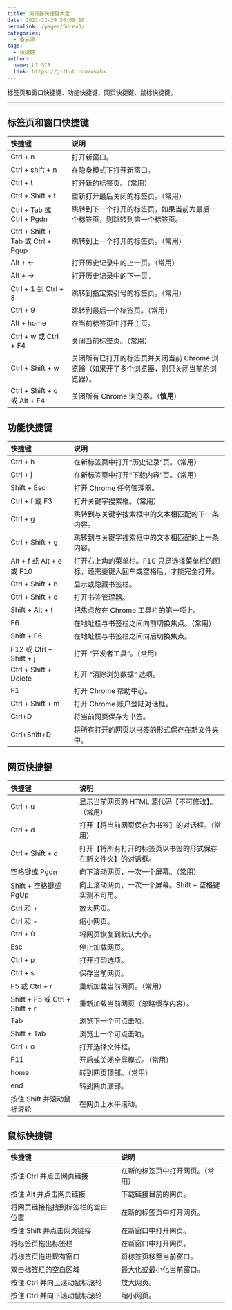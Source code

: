 ```yaml
---
title: 浏览器快捷键大全
date: 2021-12-29 20:09:10
permalink: /pages/5dcea3/
categories: 
  - 备忘录
tags: 
  - 快捷键
author: 
  name: LI SIR
  link: https://github.com/wkwbk
---
```

标签页和窗口快捷键、功能快捷键、网页快捷键、鼠标快捷键。

<!-- more -->

---

## 标签页和窗口快捷键

| **快捷键**                        | **说明**                                                                                     |
| :-------------------------------- | :------------------------------------------------------------------------------------------- |
| Ctrl + n                          | 打开新窗口。                                                                                 |
| Ctrl + shift + n                  | 在隐身模式下打开新窗口。                                                                     |
| Ctrl + t                          | 打开新的标签页。（常用）                                                                     |
| Ctrl + Shift + t                  | 重新打开最后关闭的标签页。（常用）                                                           |
| Ctrl + Tab 或 Ctrl + Pgdn         | 跳转到下一个打开的标签页，如果当前为最后一个标签页，则跳转到第一个标签页。                   |
| Ctrl + Shift + Tab 或 Ctrl + Pgup | 跳转到上一个打开的标签页。（常用）                                                           |
| Alt + ←                           | 打开历史记录中的上一页。（常用）                                                             |
| Alt + →                           | 打开历史记录中的下一页。                                                                     |
| Ctrl + 1 到 Ctrl + 8              | 跳转到指定索引号的标签页。（常用）                                                           |
| Ctrl + 9                          | 跳转到最后一个标签页。（常用）                                                               |
| Alt + home                        | 在当前标签页中打开主页。                                                                     |
| Ctrl + w 或 Ctrl + F4             | 关闭当前标签页。（常用）                                                                     |
| Ctrl + Shift + w                  | 关闭所有已打开的标签页并关闭当前 Chrome 浏览器（如果开了多个浏览器，则只关闭当前的浏览器）。 |
| Ctrl + Shift + q 或 Alt + F4      | 关闭所有 Chrome 浏览器。（**慎用**）                                                         |

## 功能快捷键

| **快捷键**                | **说明**                                                                             |
| :------------------------ | :----------------------------------------------------------------------------------- |
| Ctrl + h                  | 在新标签页中打开”历史记录”页。（常用）                                               |
| Ctrl + j                  | 在新标签页中打开”下载内容”页。（常用）                                               |
| Shift + Esc               | 打开 Chrome 任务管理器。                                                             |
| Ctrl + f 或 F3            | 打开关键字搜索框。（常用）                                                           |
| Ctrl + g                  | 跳转到与关键字搜索框中的文本相匹配的下一条内容。                                     |
| Ctrl + Shift + g          | 跳转到与关键字搜索框中的文本相匹配的上一条内容。                                     |
| Alt + f 或 Alt + e 或 F10 | 打开右上角的菜单栏。F10 只是选择菜单栏的图标，还需要键入回车或空格后，才能完全打开。 |
| Ctrl + Shift + b          | 显示或隐藏书签栏。                                                                   |
| Ctrl + Shift + o          | 打开书签管理器。                                                                     |
| Shift + Alt + t           | 把焦点放在 Chrome 工具栏的第一项上。                                                 |
| F6                        | 在地址栏与书签栏之间向前切换焦点。（常用）                                           |
| Shift + F6                | 在地址栏与书签栏之间向后切换焦点。                                                   |
| F12 或 Ctrl + Shift + j   | 打开 “开发者工具”。（常用）                                                          |
| Ctrl + Shift + Delete     | 打开 “清除浏览数据” 选项。                                                           |
| F1                        | 打开 Chrome 帮助中心。                                                               |
| Ctrl + Shift + m          | 打开 Chrome 账户登陆对话框。                                                         |
| Ctrl+D                    | 将当前网页保存为书签。                                                               |
| Ctrl+Shift+D              | 将所有打开的网页以书签的形式保存在新文件夹中。                                       |

## 网页快捷键

| **快捷键**                     | **说明**                                                       |
| :----------------------------- | :------------------------------------------------------------- |
| Ctrl + u                       | 显示当前网页的 HTML 源代码【不可修改】。（常用）               |
| Ctrl + d                       | 打开【将当前网页保存为书签】的对话框。（常用）                 |
| Ctrl + Shift + d               | 打开【将所有打开的标签页以书签的形式保存在新文件夹】的对话框。 |
| 空格键或 Pgdn                  | 向下滚动网页，一次一个屏幕。（常用）                           |
| Shift + 空格键或 PgUp          | 向上滚动网页，一次一个屏幕。Shift + 空格键实测不可用。         |
| Ctrl 和 +                      | 放大网页。                                                     |
| Ctrl 和 -                      | 缩小网页。                                                     |
| Ctrl + 0                       | 将网页恢复到默认大小。                                         |
| Esc                            | 停止加载网页。                                                 |
| Ctrl + p                       | 打开打印选项。                                                 |
| Ctrl + s                       | 保存当前网页。                                                 |
| F5 或 Ctrl + r                 | 重新加载当前网页。（常用）                                     |
| Shift + F5 或 Ctrl + Shift + r | 重新加载当前网页（忽略缓存内容）。                             |
| Tab                            | 浏览下一个可点击项。                                           |
| Shift + Tab                    | 浏览上一个可点击项。                                           |
| Ctrl + o                       | 打开选择文件框。                                               |
| F11                            | 开启或关闭全屏模式。（常用）                                   |
| home                           | 转到网页顶部。（常用）                                         |
| end                            | 转到网页底部。                                                 |
| 按住 Shift 并滚动鼠标滚轮      | 在网页上水平滚动。                                             |

## 鼠标快捷键

| **快捷键**                       | **说明**                         |
| :------------------------------- | :------------------------------- |
| 按住 Ctrl 并点击网页链接         | 在新的标签页中打开网页。（常用） |
| 按住 Alt 并点击网页链接          | 下载链接目前的网页。             |
| 将网页链接拖拽到标签栏的空白位置 | 在新的标签页中打开网页。         |
| 按住 Shift 并点击网页链接        | 在新窗口中打开网页。             |
| 将标签页拖出标签栏               | 在新窗口中打开网页。             |
| 将标签页拖进现有窗口             | 将标签页移至当前窗口。           |
| 双击标签栏的空白区域             | 最大化或最小化当前窗口。         |
| 按住 Ctrl 并向上滚动鼠标滚轮     | 放大网页。                       |
| 按住 Ctrl 并向下滚动鼠标滚轮     | 缩小网页。                       |
